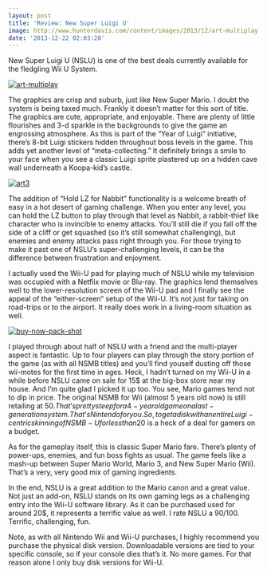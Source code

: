 ```yaml
---
layout: post
title: 'Review: New Super Luigi U'
image: http://www.hunterdavis.com/content/images/2013/12/art-multiplay.png
date: '2013-12-22 02:03:28'
---
```



New Super Luigi U (NSLU) is one of the best deals currently available for the fledgling Wii U System.

[![art-multiplay](http://www.hunterdavis.com/content/images/2013/12/art-multiplay-300x152.png)](http://www.hunterdavis.com/content/images/2013/12/art-multiplay.png)

The graphics are crisp and suburb, just like New Super Mario. I doubt the system is being taxed much. Frankly it doesn’t matter for this sort of title. The graphics are cute, appropriate, and enjoyable. There are plenty of little flourishes and 3-d sparkle in the backgrounds to give the game an engrossing atmosphere. As this is part of the “Year of Luigi” initiative, there’s 8-bit Luigi stickers hidden throughout boss levels in the game. This adds yet another level of “meta-collecting.” It definitely brings a smile to your face when you see a classic Luigi sprite plastered up on a hidden cave wall underneath a Koopa-kid’s castle.

[![art3](http://www.hunterdavis.com/content/images/2013/12/art3-300x202.png)](http://www.hunterdavis.com/content/images/2013/12/art3.png)

The addition of “Hold LZ for Nabbit” functionality is a welcome breath of easy in a hot desert of gaming challenge. When you enter any level, you can hold the LZ button to play through that level as Nabbit, a rabbit-thief like character who is invincible to enemy attacks. You’ll still die if you fall off the side of a cliff or get squashed (so it’s still somewhat challenging), but enemies and enemy attacks pass right through you. For those trying to make it past one of NSLU’s super-challenging levels, it can be the difference between frustration and enjoyment.

I actually used the Wii-U pad for playing much of NSLU while my television was occupied with a Netflix movie or Blu-ray. The graphics lend themselves well to the lower-resolution screen of the Wii-U pad and I finally see the appeal of the “either-screen” setup of the Wii-U. It’s not just for taking on road-trips or to the airport. It really does work in a living-room situation as well.

[![buy-now-pack-shot](http://www.hunterdavis.com/content/images/2013/12/buy-now-pack-shot.jpg)](http://www.hunterdavis.com/content/images/2013/12/buy-now-pack-shot.jpg)

I played through about half of NSLU with a friend and the multi-player aspect is fantastic. Up to four players can play through the story portion of the game (as with all NSMB titles) and you’ll find youself dusting off those wii-motes for the first time in ages. Heck, I hadn’t turned on my Wii-U in a while before NSLU came on sale for 15$ at the big-box store near my house. And I’m quite glad I picked it up too. You see, Mario games tend not to dip in price. The original NSMB for Wii (almost 5 years old now) is still retailing at 50$. That’s pretty steep for a 4-year old game on a last-generation system. That’s Nintendo for you. So, to get a disk with an entire Luigi-centric skinning of NSMB-U for less than 20$ is a heck of a deal for gamers on a budget.

As for the gameplay itself, this is classic Super Mario fare. There’s plenty of power-ups, enemies, and fun boss fights as usual. The game feels like a mash-up between Super Mario World, Mario 3, and New Super Mario (Wii). That’s a very, very good mix of gaming ingredients.

In the end, NSLU is a great addition to the Mario canon and a great value. Not just an add-on, NSLU stands on its own gaming legs as a challenging entry into the Wii-U software library. As it can be purchased used for around 20$, it represents a terrific value as well. I rate NSLU a 90/100. Terrific, challenging, fun.

Note, as with all Nintendo Wii and Wii-U purchases, I highly recommend you purchase the physical disk version. Downloadable versions are tied to your specific console, so if your console dies that’s it. No more games. For that reason alone I only buy disk versions for Wii-U.



